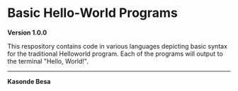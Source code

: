 # Basic Hello-World Programs

**Version 1.0.0**

This respository contains code in various languages depicting basic syntax for the traditional Helloworld program.
Each of the programs will output to the terminal "Hello, World!".

---
**Kasonde Besa**
